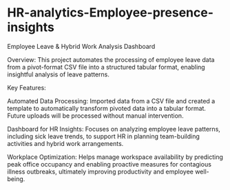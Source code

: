 # HR-analytics-Employee-presence-insights
Employee Leave & Hybrid Work Analysis Dashboard

Overview:
This project automates the processing of employee leave data from a pivot-format CSV file into a structured tabular format, enabling insightful analysis of leave patterns.

Key Features:

Automated Data Processing: Imported data from a CSV file and created a template to automatically transform pivoted data into a tabular format. Future uploads will be processed without manual intervention.

Dashboard for HR Insights: Focuses on analyzing employee leave patterns, including sick leave trends, to support HR in planning team-building activities and hybrid work arrangements.

Workplace Optimization: Helps manage workspace availability by predicting peak office occupancy and enabling proactive measures for contagious illness outbreaks, ultimately improving productivity and employee well-being.

